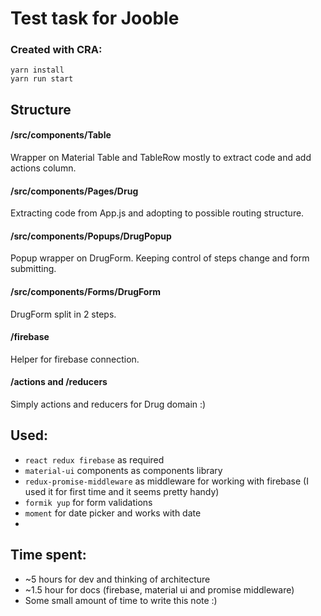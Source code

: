 # Test task for Jooble
### Created with CRA:
```
yarn install
yarn run start
```
## Structure

#### /src/components/Table
Wrapper on Material Table and TableRow mostly to extract code and add actions column.
#### /src/components/Pages/Drug
Extracting code from App.js and adopting to possible routing structure.
#### /src/components/Popups/DrugPopup
Popup wrapper on DrugForm. Keeping control of steps change and form submitting.
#### /src/components/Forms/DrugForm
DrugForm split in 2 steps.
#### /firebase
Helper for firebase connection.
#### /actions and /reducers
Simply actions and reducers for Drug domain :)

## Used:
* `react redux firebase` as required
* `material-ui` components as components library
* `redux-promise-middleware` as middleware for working with firebase (I used it for first time and it seems pretty handy)
* `formik yup` for form validations
* `moment` for date picker and works with date
* 
## Time spent:
* ~5 hours for dev and thinking of architecture
* ~1.5 hour for docs (firebase, material ui and promise middleware)
* Some small amount of time to write this note :)